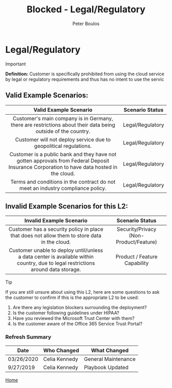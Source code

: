 ﻿---
# required metadata
title: Blocked - Legal/Regulatory
description: Blocked - Legal/Regulatory
author: Peter Boulos
ms.author: pboulos
manager: pagrim
ms.date: 9/27/2019
ms.topic: partner-playbook 
ms.prod: non-product-specific 
ms.custom: partner-playbook 
ft.audience: partner
ft.owner: pagrim
---

# Legal/Regulatory

> [!IMPORTANT]
> **Definition:** Customer is specifically prohibited from using the cloud service by legal or regulatory requirements and thus has no intent to use the servic

## Valid Example Scenarios:

| Valid Example Scenario | Scenario Status |
| :--: | :--: |
| Customer's main company is in Germany, there are restrictions about their data being outside of the country. | Legal/Regulatory |
| Customer will not deploy service due to geopolitical regulations. | Legal/Regulatory |
| Customer is a public bank and they have not gotten approvals from Federal Deposit Insurance Corporation to have data hosted in the cloud. | Legal/Regulatory |
| Terms and conditions in the contract do not meet an industry compliance policy. | Legal/Regulatory |

## Invalid Example Scenarios for this L2:

| Invalid Example Scenario | Scenario Status |
| :--: | :--: |
| Customer has a security policy in place that does not allow them to store data in the cloud. | Security/Privacy (Non-Product/Feature) |
| Customer unable to deploy until/unless a data center is available within country, due to legal restrictions around data storage. | Product / Feature Capability |

> [!TIP]
> If you are still unsure about using this L2, here are some questions to ask the customer to confirm if this is the appropriate L2 to be used:
>    1. Are there any legislation blockers surrounding the deployment?
>    2. Is the customer following guidelines under HIPAA?
>    3. Have you reviewed the Microsoft Trust Center with them?
>    4. ​Is the customer aware of the Office 365 Service Trust Portal?​

### Refresh Summary

|Date|Who Changed|What Changed|
|---------|---------------|----------------------------|
|03/26/2020| Celia Kennedy| General Maintenance|
|9/27/2019| Celia Kennedy| Playbook Updated|

[Home](http://partner-docs.microsoft.com)
